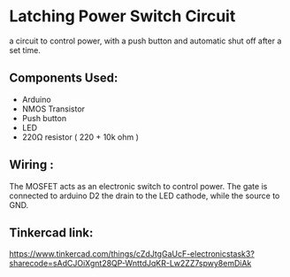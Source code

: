 # Latching Power Switch Circuit 
a circuit to control power, with a push button and automatic shut off after a set time.

## Components Used:
- Arduino 
- NMOS Transistor 
- Push button 
- LED
- 220Ω resistor ( 220 + 10k ohm )

## Wiring :
The MOSFET acts as an electronic switch to control power. The gate is connected to arduino D2  the drain to the LED cathode, while the source to GND.

## Tinkercad link:
https://www.tinkercad.com/things/cZdJtgGaUcF-electronicstask3?sharecode=sAdCJOiXgnt28QP-WnttdJqKR-Lw2ZZ7spwy8emDiAk

